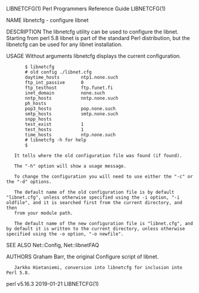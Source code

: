 LIBNETCFG(1)                                                                           Perl Programmers Reference Guide                                                                          LIBNETCFG(1)



NAME
       libnetcfg - configure libnet

DESCRIPTION
       The libnetcfg utility can be used to configure the libnet.  Starting from perl 5.8 libnet is part of the standard Perl distribution, but the libnetcfg can be used for any libnet installation.

USAGE
       Without arguments libnetcfg displays the current configuration.

           $ libnetcfg
           # old config ./libnet.cfg
           daytime_hosts        ntp1.none.such
           ftp_int_passive      0
           ftp_testhost         ftp.funet.fi
           inet_domain          none.such
           nntp_hosts           nntp.none.such
           ph_hosts
           pop3_hosts           pop.none.such
           smtp_hosts           smtp.none.such
           snpp_hosts
           test_exist           1
           test_hosts           1
           time_hosts           ntp.none.such
           # libnetcfg -h for help
           $

       It tells where the old configuration file was found (if found).

       The "-h" option will show a usage message.

       To change the configuration you will need to use either the "-c" or the "-d" options.

       The default name of the old configuration file is by default "libnet.cfg", unless otherwise specified using the -i option, "-i oldfile", and it is searched first from the current directory, and then
       from your module path.

       The default name of the new configuration file is "libnet.cfg", and by default it is written to the current directory, unless otherwise specified using the -o option, "-o newfile".

SEE ALSO
       Net::Config, Net::libnetFAQ

AUTHORS
       Graham Barr, the original Configure script of libnet.

       Jarkko Hietaniemi, conversion into libnetcfg for inclusion into Perl 5.8.



perl v5.16.3                                                                                      2019-01-21                                                                                     LIBNETCFG(1)

